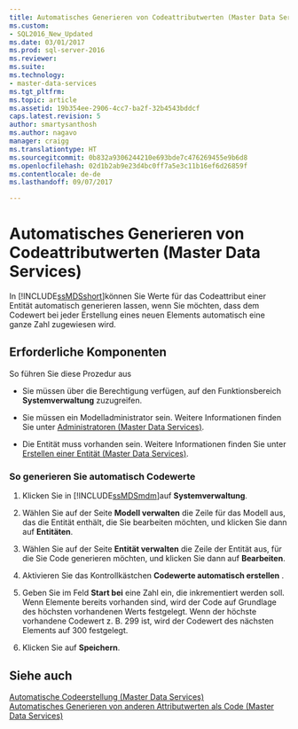 ```yaml
---
title: Automatisches Generieren von Codeattributwerten (Master Data Services) | Microsoft-Dokumentation
ms.custom:
- SQL2016_New_Updated
ms.date: 03/01/2017
ms.prod: sql-server-2016
ms.reviewer: 
ms.suite: 
ms.technology:
- master-data-services
ms.tgt_pltfrm: 
ms.topic: article
ms.assetid: 19b354ee-2906-4cc7-ba2f-32b4543bddcf
caps.latest.revision: 5
author: smartysanthosh
ms.author: nagavo
manager: craigg
ms.translationtype: HT
ms.sourcegitcommit: 0b832a9306244210e693bde7c476269455e9b6d8
ms.openlocfilehash: 02d1b2ab9e23d4bc0ff7a5e3c11b16ef6d26859f
ms.contentlocale: de-de
ms.lasthandoff: 09/07/2017

---
```

# <a name="automatically-generate-code-attribute-values-master-data-services"></a>Automatisches Generieren von Codeattributwerten (Master Data Services)
  In [!INCLUDE[ssMDSshort](../includes/ssmdsshort-md.md)]können Sie Werte für das Codeattribut einer Entität automatisch generieren lassen, wenn Sie möchten, dass dem Codewert bei jeder Erstellung eines neuen Elements automatisch eine ganze Zahl zugewiesen wird.  
  
## <a name="prerequisites"></a>Erforderliche Komponenten  
 So führen Sie diese Prozedur aus  
  
-   Sie müssen über die Berechtigung verfügen, auf den Funktionsbereich **Systemverwaltung** zuzugreifen.  
  
-   Sie müssen ein Modelladministrator sein. Weitere Informationen finden Sie unter [Administratoren &#40;Master Data Services&#41;](../master-data-services/administrators-master-data-services.md).  
  
-   Die Entität muss vorhanden sein. Weitere Informationen finden Sie unter [Erstellen einer Entität &#40;Master Data Services&#41;](../master-data-services/create-an-entity-master-data-services.md).  
  
### <a name="to-automatically-generate-code-values"></a>So generieren Sie automatisch Codewerte  
  
1.  Klicken Sie in [!INCLUDE[ssMDSmdm](../includes/ssmdsmdm-md.md)]auf **Systemverwaltung**.  
  
2.  Wählen Sie auf der Seite **Modell verwalten** die Zeile für das Modell aus, das die Entität enthält, die Sie bearbeiten möchten, und klicken Sie dann auf **Entitäten**.  
  
3.  Wählen Sie auf der Seite **Entität verwalten** die Zeile der Entität aus, für die Sie Code generieren möchten, und klicken Sie dann auf **Bearbeiten**.  
  
4.  Aktivieren Sie das Kontrollkästchen **Codewerte automatisch erstellen** .  
  
5.  Geben Sie im Feld **Start bei** eine Zahl ein, die inkrementiert werden soll. Wenn Elemente bereits vorhanden sind, wird der Code auf Grundlage des höchsten vorhandenen Werts festgelegt. Wenn der höchste vorhandene Codewert z. B. 299 ist, wird der Codewert des nächsten Elements auf 300 festgelegt.  
  
6.  Klicken Sie auf **Speichern**.  
  
## <a name="see-also"></a>Siehe auch  
 [Automatische Codeerstellung &#40;Master Data Services&#41;](../master-data-services/automatic-code-creation-master-data-services.md)   
 [Automatisches Generieren von anderen Attributwerten als Code &#40;Master Data Services&#41;](../master-data-services/automatically-generate-attribute-values-other-than-code-master-data-services.md)  
  
  
